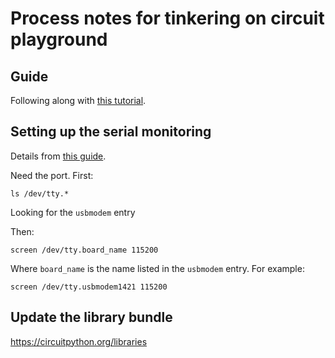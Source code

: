 # Process notes for tinkering on circuit playground

## Guide

Following along with [this tutorial](https://learn.adafruit.com/welcome-to-circuitpython?view=all#).

## Setting up the serial monitoring

Details from [this guide](https://learn.adafruit.com/welcome-to-circuitpython/advanced-serial-console-on-mac-and-linux).

Need the port. First:

```
ls /dev/tty.*
```

Looking for the `usbmodem` entry

Then:

```
screen /dev/tty.board_name 115200
```

Where `board_name` is the name listed in the `usbmodem` entry. For example:

```
screen /dev/tty.usbmodem1421 115200
```

## Update the library bundle

https://circuitpython.org/libraries